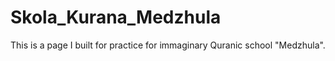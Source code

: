 # Skola_Kurana_Medzhula

This is a page I built for practice for immaginary Quranic school "Medzhula".
